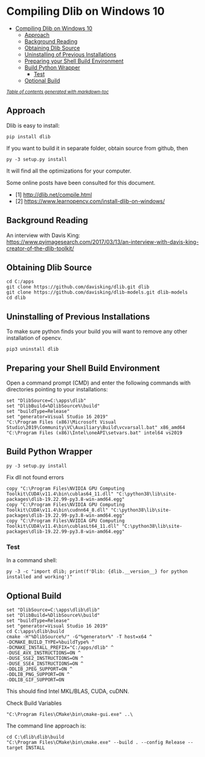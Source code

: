# Compiling Dlib on Windows 10

- [Compiling Dlib on Windows 10](#compiling-dlib-on-windows-10)
  * [Approach](#approach)
  * [Background Reading](#background-reading)
  * [Obtaining Dlib Source](#obtaining-dlib-source)
  * [Uninstalling of Previous Installations](#uninstalling-of-previous-installations)
  * [Preparing your Shell Build Environment](#preparing-your-shell-build-environment)
  * [Build Python Wrapper](#build-python-wrapper)
    + [Test](#test)
  * [Optional Build](#optional-build)

<small><i><a href='http://ecotrust-canada.github.io/markdown-toc/'>Table of contents generated with markdown-toc</a></i></small>

## Approach
Dlib is easy to install:

```pip install dlib```

If you want to build it in separate folder, obtain source from github, then 

```py -3 setup.py install```

It will find all the optimizations for your computer.

Some online posts have been consulted for this document.
* [1] http://dlib.net/compile.html
* [2] https://www.learnopencv.com/install-dlib-on-windows/

## Background Reading
An interview with Davis King: 
https://www.pyimagesearch.com/2017/03/13/an-interview-with-davis-king-creator-of-the-dlib-toolkit/

## Obtaining Dlib Source
```
cd C:/apps
git clone https://github.com/davisking/dlib.git dlib
git clone https://github.com/davisking/dlib-models.git dlib-models
cd dlib
```

## Uninstalling of Previous Installations
To make sure python finds your build you will want to remove any other installation of opencv.
```
pip3 uninstall dlib
```

## Preparing your Shell Build Environment
Open a command prompt (CMD) and enter the following commands with directories pointing to your installations:

```
set "DlibSource=C:\apps\dlib"
set "DlibBuild=%DlibSource%\build"
set "buildType=Release"
set "generator=Visual Studio 16 2019"
"C:\Program Files (x86)\Microsoft Visual Studio\2019\Community\VC\Auxiliary\Build\vcvarsall.bat" x86_amd64
"C:\Program Files (x86)\Intel\oneAPI\setvars.bat" intel64 vs2019
```

## Build Python Wrapper
```
py -3 setup.py install
```

Fix dll not found errors

```
copy "C:\Program Files\NVIDIA GPU Computing Toolkit\CUDA\v11.4\bin\cublas64_11.dll" "C:\python38\lib\site-packages\dlib-19.22.99-py3.8-win-amd64.egg"
copy "C:\Program Files\NVIDIA GPU Computing Toolkit\CUDA\v11.4\bin\cudnn64_8.dll" "C:\python38\lib\site-packages\dlib-19.22.99-py3.8-win-amd64.egg"
copy "C:\Program Files\NVIDIA GPU Computing Toolkit\CUDA\v11.4\bin\cublasLt64_11.dll" "C:\python38\lib\site-packages\dlib-19.22.99-py3.8-win-amd64.egg"
```

### Test

In a command shell:

```
py -3 -c "import dlib; print(f'Dlib: {dlib.__version__} for python installed and working')"
```

## Optional Build 

```
set "DlibSource=C:\apps\dlib\dlib"
set "DlibBuild=%DlibSource%\build"
set "buildType=Release"
set "generator=Visual Studio 16 2019"
cd C:\apps\dlib\build
cmake -H"%DlibSource%/" -G"%generator%" -T host=x64 ^
-DCMAKE_BUILD_TYPE=%buildType% ^
-DCMAKE_INSTALL_PREFIX="C:/apps/dlib" ^
-DUSE_AVX_INSTRUCTIONS=ON ^
-DUSE_SSE2_INSTRUCTIONS=ON ^
-DUSE_SSE4_INSTRUCTIONS=ON ^
-DDLIB_JPEG_SUPPORT=ON ^
-DDLIB_PNG_SUPPORT=ON ^
-DDLIB_GIF_SUPPORT=ON
```

This should find Intel MKL/BLAS, CUDA, cuDNN. 

Check Build Variables

```
"C:\Program Files\CMake\bin\cmake-gui.exe" ..\
```

The command line approach is:
```
cd C:\dlib\dlib\build
"C:\Program Files\CMake\bin\cmake.exe" --build . --config Release --target INSTALL
```
